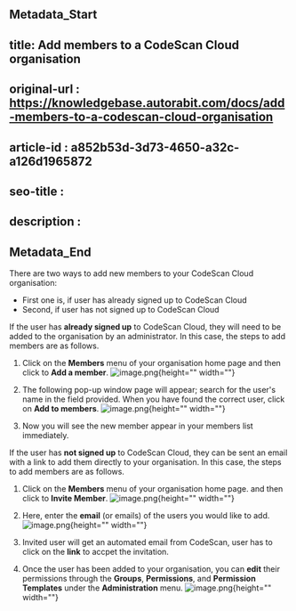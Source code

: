 ## Metadata_Start
## title: Add members to a CodeScan Cloud organisation
## original-url : https://knowledgebase.autorabit.com/docs/add-members-to-a-codescan-cloud-organisation
## article-id : a852b53d-3d73-4650-a32c-a126d1965872
## seo-title : 
## description : 
## Metadata_End
There are two ways to add new members to your CodeScan Cloud organisation: 

* First one is, if user has already signed up to CodeScan Cloud
* Second, if user has not signed up to CodeScan Cloud

If the user has **already signed up** to CodeScan Cloud, they will need to be added to the organisation by an administrator. In this case, the steps to add members are as follows.

1. Click on the **Members** menu of your organisation home page and then click to **Add a member**.
![image.png](https://cdn.document360.io/8711f4e7-c040-4616-aac9-d947f87e4619/Images/Documentation/image%28266%29.png){height="" width=""}

2. The following pop-up window page will appear; search for the user's name in the field provided. When you have found the correct user, click on **Add to members**.
![image.png](https://cdn.document360.io/8711f4e7-c040-4616-aac9-d947f87e4619/Images/Documentation/image%28267%29.png){height="" width=""}

3. Now you will see the new member appear in your members list immediately.

If the user has **not signed up** to CodeScan Cloud, they can be sent an email with a link to add them directly to your organisation. In this case, the steps to add members are as follows.

1. Click on the **Members** menu of your organisation home page. and then click to **Invite Member**.
![image.png](https://cdn.document360.io/8711f4e7-c040-4616-aac9-d947f87e4619/Images/Documentation/image%28268%29.png){height="" width=""}

2. Here, enter the **email** (or emails) of the users you would like to add.
![image.png](https://cdn.document360.io/8711f4e7-c040-4616-aac9-d947f87e4619/Images/Documentation/image%28269%29.png){height="" width=""}

4. Invited user will get an automated email from CodeScan, user has to click on the **link** to accpet the invitation.
5. Once the user has been added to your organisation, you can **edit** their permissions through the **Groups**, **Permissions**, and **Permission Templates** under the **Administration** menu.
![image.png](https://cdn.document360.io/8711f4e7-c040-4616-aac9-d947f87e4619/Images/Documentation/image%28270%29.png){height="" width=""}
